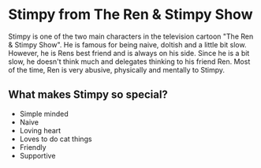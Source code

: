 # Stimpy from The Ren & Stimpy Show
Stimpy is one of the two main characters in the television cartoon "The Ren & Stimpy Show". He is famous for being naive, doltish and a little bit slow. However, he is Rens best friend and is always on his side. Since he is a bit slow, he doesn't think much and delegates thinking to his friend Ren. Most of the time, Ren is very abusive, physically and mentally to Stimpy.
## What makes Stimpy so special?
* Simple minded
* Naive
* Loving heart
* Loves to do cat things
* Friendly
* Supportive